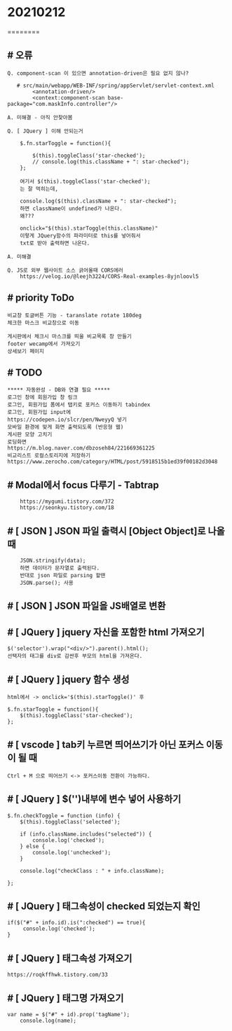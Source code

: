 # 20210212
========

## # 오류
    Q. component-scan 이 있으면 annotation-driven은 필요 없지 않나?

       # src/main/webapp/WEB-INF/spring/appServlet/servlet-context.xml
            <annotation-driven/>
            <context:component-scan base-package="com.maskInfo.controller"/>

    A. 미해결 - 아직 안찾아봄

    Q. [ JQuery ] 이해 안되는거

        $.fn.starToggle = function(){
        
            $(this).toggleClass('star-checked');
            // console.log(this.className + ": star-checked");
        };

        여기서 $(this).toggleClass('star-checked');
        는 잘 먹히는데,

        console.log($(this).className + ": star-checked"); 
        하면 className이 undefined가 나온다.
        왜???

        onclick="$(this).starToggle(this.className)" 
        이렇게 JQuery함수의 파라미터로 this를 넣어줘서
        txt로 받아 출력하면 나온다.

    A. 미해결

    Q. JS로 외부 웹사이트 소스 긁어올때 CORS에러
        https://velog.io/@leejh3224/CORS-Real-examples-8yjnloovl5


## # priority ToDo

    비교창 토글버튼 기능 - taranslate rotate 180deg
    체크한 마스크 비교창으로 이동

    게시판에서 체크시 마스크를 띄울 비교목록 창 만들기
    footer wecamp에서 가져오기
    상세보기 페이지


## # TODO
    ***** 자동완성 - DB와 연결 필요 *****
    로그인 창에 회원가입 창 링크
    로그인, 회원가입 폼에서 탭키로 포커스 이동하기 tabindex
    로그인, 회원가입 input에
    https://codepen.io/slcr/pen/NweyyQ 넣기
    모바일 환경에 맞게 화면 출력되도록 (반응형 웹)
    게시판 모양 고치기
    로딩화면 
    https://m.blog.naver.com/dbzoseh84/221669361225
    비교리스트 로컬스토리지에 저장하기
    https://www.zerocho.com/category/HTML/post/5918515b1ed39f00182d3048

## # Modal에서 focus 다루기 - Tabtrap
        https://mygumi.tistory.com/372
        https://seonkyu.tistory.com/18
    

## # [ JSON ] JSON 파일 출력시 [Object Object]로 나올때
        JSON.stringify(data);
        하면 데이터가 문자열로 출력된다.
        반대로 json 파일로 parsing 할땐
        JSON.parse(); 사용

## # [ JSON ] JSON 파일을 JS배열로 변환

## # [ JQuery ] jquery 자신을 포함한 html 가져오기

    $('selector').wrap("<div/>").parent().html();
    선택자의 태그를 div로 감싼후 부모의 html을 가져온다.

## # [ JQuery ] jquery 함수 생성

    html에서 -> onclick='$(this).starToggle()' 후

    $.fn.starToggle = function(){
        $(this).toggleClass('star-checked');
    };


## # [ vscode ] tab키 누르면 띄어쓰기가 아닌 포커스 이동이 될 때
    Ctrl + M 으로 띄어쓰기 <-> 포커스이동 전환이 가능하다.

## # [ JQuery ] $('')내부에 변수 넣어 사용하기
    $.fn.checkToggle = function (info) {
        $(this).toggleClass('selected');

        if (info.className.includes("selected")) {
            console.log('checked');
        } else {
            console.log('unchecked');
        }

        console.log("checkClass : " + info.className);

    };

## # [ JQuery ] 태그속성이 checked 되었는지 확인
    if($("#" + info.id).is(":checked") == true){
         console.log('checked');
    }

## # [ JQuery ] 태그속성 가져오기
    https://roqkffhwk.tistory.com/33

## # [ JQuery ] 태그명 가져오기
    var name = $("#" + id).prop('tagName');
        console.log(name);